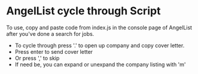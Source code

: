 # AngelList cycle through Script

To use, copy and paste code from index.js in the console page of AngelList after you've done a search for jobs.

+ To cycle through press '.' to open up company and copy cover letter.
+ Press enter to send cover letter
+ Or press ',' to skip
+ If need be, you can expand or unexpand the company listing with 'm'
